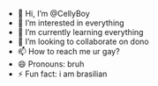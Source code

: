 - 👋 Hi, I’m @CellyBoy
- 👀 I’m interested in everything
- 🌱 I’m currently learning everything
- 💞️ I’m looking to collaborate on dono
- 📫 How to reach me ur gay? 
- 😄 Pronouns: bruh
- ⚡ Fun fact: i am brasilian

<!---
CellyBoy/CellyBoy is a ✨ special ✨ repository because its `README.md` (this file) appears on your GitHub profile.
You can click the Preview link to take a look at your changes.
--->
